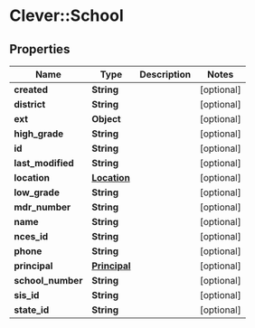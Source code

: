 # Clever::School

## Properties
Name | Type | Description | Notes
------------ | ------------- | ------------- | -------------
**created** | **String** |  | [optional] 
**district** | **String** |  | [optional] 
**ext** | **Object** |  | [optional] 
**high_grade** | **String** |  | [optional] 
**id** | **String** |  | [optional] 
**last_modified** | **String** |  | [optional] 
**location** | [**Location**](Location.md) |  | [optional] 
**low_grade** | **String** |  | [optional] 
**mdr_number** | **String** |  | [optional] 
**name** | **String** |  | [optional] 
**nces_id** | **String** |  | [optional] 
**phone** | **String** |  | [optional] 
**principal** | [**Principal**](Principal.md) |  | [optional] 
**school_number** | **String** |  | [optional] 
**sis_id** | **String** |  | [optional] 
**state_id** | **String** |  | [optional] 


